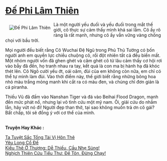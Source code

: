 <a href="https://truyenwiki.net/de-phi-lam-thien.35286/" title="Đế Phi Lâm Thiên"><h1>Đế Phi Lâm Thiên</h1></a><div style="display:table"><img align="right" style="float: left; padding: 10px;" src="https://truyenwiki.net/a/img/str/src/35286.jpg" alt="Đế Phi Lâm Thiên">Là một người yếu đuối và yếu đuối trong mắt thế giới, cô thực sự cảm thấy mình khá sai lầm. Cô ấy rõ ràng là rất mạnh, nhưng cô ấy vẫn vững vàng chống chọi với bầu trời.<p></p> Mọi người đều biết rằng Cô Wuchai Đệ Ngũ trong Phủ Thủ Tướng có bốn người anh em quyền lực chiều chuộng cô, rồi đột nhiên tất cả đều biến mất. Một nhóm người vốn đã ghen ghét và căm ghét cô từ lâu cảm thấy cơ hội rơi vào bẫy đã đến, họ tranh nhau ra tay, kết quả là con ma bị hành hạ đã khóc thét lên. Cô Ngô cười yếu ớt, oái oăm, đùi của em không còn nữa, em chỉ có thể tự mình làm đùi. Vào thời điểm này, thế giới biết rằng những bông hoa nhỏ màu trắng mỏng manh khi cắt ra có màu đen, và chúng chỉ đơn giản là cá piranha.<p></p> Thiếu Vũ đã đấm vào Nanshan Tiger và đá vào Beihai Flood Dragon, mạnh đến mức phát nổ, nhưng lại vô tình cứu một mỹ nam. Ôi, giải cứu do nhầm lẫn, hãy vứt nó đi! Người đẹp than thở, tại sao không muốn trả ơn cô gái? Bất chấp, tôi sẽ đồng ý với cơ thể của mình.</div><p><br><b>Truyện Hay Khác :</b></p><a href="https://truyenwiki.net/ta-tuyet-sac-tong-tai-vi-hon-the.35003/" alt="Ta Tuyệt Sắc Tổng Tài Vị Hôn Thê">Ta Tuyệt Sắc Tổng Tài Vị Hôn Thê</a><br/><a href="https://github.com/nownovels/topcv/tree/master/truyenhay/35773" alt="Yêu Long Cổ Đế">Yêu Long Cổ Đế</a><br/><a href="https://sangtacviet.wordpress.com/2020/10/22/kieu-the-o-thuong-de-thieu-cau-nhe-sung/" alt="Kiều Thê Ở Thượng: Dễ Thiếu, Cầu Nhẹ Sủng!">Kiều Thê Ở Thượng: Dễ Thiếu, Cầu Nhẹ Sủng!</a><br/><a href="https://github.com/nownovels/topcv/tree/master/truyenhay/35267" alt="Nghịch Thiên Cửu Tiểu Thư: Đế Tôn, Đừng Chạy!">Nghịch Thiên Cửu Tiểu Thư: Đế Tôn, Đừng Chạy!</a><br/>